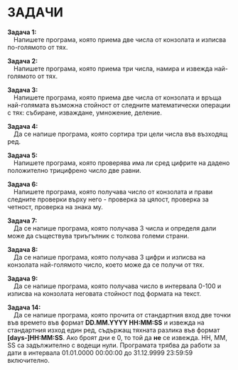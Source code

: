 # ЗАДАЧИ

<b>Задача 1:</b><br>&emsp;Напишете програма, която приема две числа от конзолата и изписва по-голямото от тях.

<b>Задача 2:</b><br>&emsp;Напишете програма, която приема три числа, намира и извежда най-голямото от тях.

<b>Задача 3:</b><br>&emsp;Напишете програма, която приема две числа от конзолата и връща най-голямата възможна стойност от следните математически операции с тях: събиране, изваждане, умножение, деление.

<b>Задача 4:</b><br>&emsp;Да се напише програма, която сортира три цели числа във възходящ ред.

<b>Задача 5:</b><br>&emsp;Напишете програма, която проверява има ли сред цифрите на дадено положително трицифрено число две равни.

<b>Задача 6:</b><br>&emsp;Напишете програма, която получава число от конзолата и прави следните проверки върху него - проверка за цялост, проверка за четност, проверка на знака му.

<b>Задача 7:</b><br>&emsp;Да се напише програма, която получава 3 числа и определя дали може да съществува триъгълник с толкова големи страни.

<b>Задача 8:</b><br>&emsp;Да се напише програма, която получава 3 цифри и изписва на конзолата най-голямото число, което може да се получи от тях.

<b>Задача 9:</b><br>&emsp;Да се напише програма, която получава число в интервала 0-100 и изписва на конзолата неговата стойност под формата на текст.

<b>Задача 14:</b><br>&emsp;Да се напише програма, която прочита от стандартния вход две точки във времето във формат <b>DD.MM.YYYY HH:MM:SS</b> и извежда на стандартния изход един ред, съдържащ тяхната разлика във формат <b>[days-]HH:MM:SS</b>. Aко броят дни е 0, то той да <b>не</b> се извежда. HH, MM, SS са задължително с водещи нули. Програмата трябва да работи за дати в интервала 01.01.0000 00:00:00 до 31.12.9999 23:59:59 включително.
